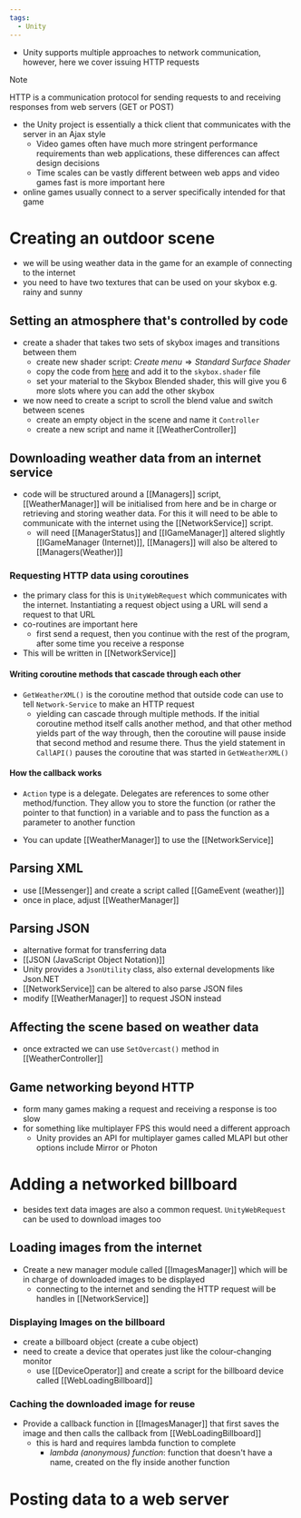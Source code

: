 ```yaml
---
tags:
  - Unity
---
```

- Unity supports multiple approaches to network communication, however, here we cover issuing HTTP requests
> [!note]
HTTP is a communication protocol for sending requests to and receiving responses from web servers (GET or POST)

- the Unity project is essentially a thick client that communicates with the server in an Ajax style
	- Video games often have much more stringent performance requirements than web applications, these differences can affect design decisions
	- Time scales can be vastly different between web apps and video games fast is more important here
- online games usually connect to a server specifically intended for that game
# Creating an outdoor scene
- we will be using weather data in the game for an example of connecting to the internet
- you need to have two textures that can be used on your skybox e.g. rainy and sunny
## Setting an atmosphere that's controlled by code
- create a shader that takes two sets of skybox images and transitions between them
	- create new shader script: $Create \; menu \Rightarrow Standard \; Surface \; Shader$ 
	- copy the code from [here](https://github.com/jhocking/from-unity-wiki/blob/main/SkyboxBlended.shader) and add it to the `skybox.shader` file
	- set your material to the Skybox Blended shader, this will give you 6 more slots where you can add the other skybox
- we now need to create a script to scroll the blend value and switch between scenes 
	- create an empty object in the scene and name it `Controller`
	- create a new script and name it [[WeatherController]]
## Downloading weather data from an internet service
- code will be structured around a [[Managers]] script, [[WeatherManager]] will be initialised from here and be in charge or retrieving and storing weather data. For this it will need to be able to communicate with the internet using the [[NetworkService]] script.
	- will need [[ManagerStatus]] and [[IGameManager]] altered slightly [[IGameManager (Internet)]], [[Managers]] will also be altered to [[Managers(Weather)]]
### Requesting HTTP data using coroutines
- the primary class for this is `UnityWebRequest` which communicates with the internet. Instantiating a request object using a URL will send a request to that URL
- co-routines are important here
	- first send a request, then you continue with the rest of the program, after some time you receive a response
- This will be written in [[NetworkService]]
#### Writing coroutine methods that cascade through each other
- `GetWeatherXML()` is the coroutine method that outside code can use to tell `Network-Service` to make an HTTP request
	- yielding can cascade through multiple methods. If the initial coroutine method itself calls another method, and that other method yields part of the way through, then the coroutine will pause inside that second method and resume there. Thus the yield statement in `CallAPI()` pauses the coroutine that was started in `GetWeatherXML()`
#### How the callback works
- `Action` type is a delegate. Delegates are references to some other method/function. They allow you to store the function (or rather the pointer to that function) in a variable and to pass the function as a parameter to another function

- You can update [[WeatherManager]] to use the [[NetworkService]]
## Parsing XML
- use [[Messenger]] and create a script called [[GameEvent (weather)]]
- once in place, adjust [[WeatherManager]]
## Parsing JSON
- alternative format for transferring data
- [[JSON (JavaScript Object Notation)]]
- Unity provides a `JsonUtility` class, also external developments like Json.NET
- [[NetworkService]] can be altered to also parse JSON files
- modify [[WeatherManager]] to request JSON instead
## Affecting the scene based on weather data
- once extracted we can use `SetOvercast()` method in [[WeatherController]]
## Game networking beyond HTTP
- form many games making a request and receiving a response is too slow
- for something like multiplayer FPS this would need a different approach
	- Unity provides an API for multiplayer games called MLAPI but other options include Mirror or Photon
# Adding a networked billboard
- besides text data images are also a common request. `UnityWebRequest` can be used to download images too
## Loading images from the internet
- Create a new manager module called [[ImagesManager]] which will be in charge of downloaded images to be displayed
	- connecting to the internet and sending the HTTP request will be handles in [[NetworkService]]
### Displaying Images on the billboard
- create a billboard object (create a cube object)
- need to create a device that operates just like the colour-changing monitor
	- use [[DeviceOperator]] and create a script for the billboard device called [[WebLoadingBillboard]]
### Caching the downloaded image for reuse
- Provide a callback function in [[ImagesManager]] that first saves the image and then calls the callback from [[WebLoadingBillboard]]
	- this is hard and requires lambda function to complete
		- *lambda (anonymous) function*: function that doesn't have a name, created on the fly inside another function
# Posting data to a web server